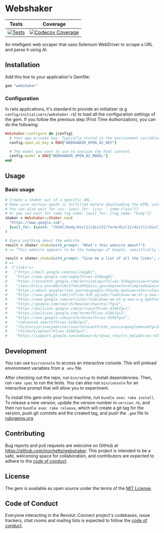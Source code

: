 # Webshaker


|  Tests |  Coverage  |
|:-:|:-:|
| [![Tests](https://github.com/mochetts/webshaker/actions/workflows/main.yml/badge.svg?branch=main)](https://github.com/mochetts/webshaker/actions/workflows/main.yml)  |  [![Codecov Coverage](https://codecov.io/github/mochetts/webshaker/graph/badge.svg?token=SKTT14JJGV)](https://codecov.io/github/mochetts/webshaker) |

An intelligent web scraper that uses Selenium WebDriver to scrape a URL and parse it using AI.

## Installation

Add this line to your application's Gemfile:

```ruby
gem "webshaker"
```

### Configuration

In rails applications, it's standard to provide an initializer (e.g `config/initializers/webshaker.rb`) to load all the configuration settings of the gem. If you follow the previous step (First Time Authorization), you can do the following:

```rb
Webshaker.configure do |config|
  # Your app private key. Typically stored in the environment variables as it's a sensitive secret.
  config.open_ai_key = ENV["WEBSHAKER_OPEN_AI_KEY"]

  # The model you want to use to analyze the html content.
  config.model = ENV["WEBSHAKER_OPEN_AI_MODEL"]
end
```

## Usage

### Basic usage

```ruby
# Create a shaker out of a specific URL.
# Make sure certain xpath is fulfilled before downloading the HTML content (to circumvent client dynamic hydration).
# You can also wait for css: {wait_for: {css: ".some-class"}}
# Or you can wait for some tag name: {wait_for: {tag_name: "body"}}
shaker = Webshaker::Shaker.new(
  "https://www.google.com",
  {wait_for: {xpath: "/html/body/div[1]/div[3]/form/div[1]/div[1]/div[1]/div/div[3]"}}
)

# Query anything about the website.
result = shaker.shake(with_prompt: "What's this website about?")
# => "This website appears to be the homepage of Google, specifically targeting users in Uruguay (as indicated by the reference to \"Uruguay\" and the Spanish language). It contains links to various Google services such as Gmail, Google Images, and a login page for Google accounts. Additionally, there are sections for user feedback, search functionalities, and links to Google policies and services. The layout includes buttons, forms, and elements for user interaction, typical of a search engine homepage."

result = shaker.shake(with_prompt: "Give me a list of all the links", respond_with: :json)
# =>
#  {"links"=>
#   ["https://mail.google.com/mail/&ogbl",
#    "https://www.google.com/imghp?hl=es-419&ogbl",
#    "https://accounts.google.com/ServiceLogin?hl=es-419&passive=true&continue=https://www.google.com/&ec=GAZAmgQ",
#    "/search?sca_esv=08a7c6c574dce941&sca_upv=1&q=vela+olimpiadas&oi=ddle&ct=335645951&hl=es-419&sa=X&ved=0ahUKEwiBsrmL9taHAxWGq5UCHV1hEJkQPQgC",
#    "https://about.google/?utm_source=google-UY&utm_medium=referral&utm_campaign=hp-footer&fg=1",
#    "https://www.google.com/intl/es-419_uy/ads/?subid=ww-ww-et-g-awa-a-g_hpafoot1_1!o2&utm_source=google.com&utm_medium=referral&utm_campaign=google_hpafooter&fg=1",
#    "https://www.google.com/services/?subid=ww-ww-et-g-awa-a-g_hpbfoot1_1!o2&utm_source=google.com&utm_medium=referral&utm_campaign=google_hpbfooter&fg=1",
#    "https://google.com/search/howsearchworks/?fg=1",
#    "https://policies.google.com/privacy?hl=es-419&fg=1",
#    "https://policies.google.com/terms?hl=es-419&fg=1",
#    "https://www.google.com/preferences?hl=es-419&fg=1",
#    "/advanced_search?hl=es-419&fg=1",
#    "/history/privacyadvisor/search/unauth?utm_source=googlemenu&fg=1&cctld=com",
#    "/history/optout?hl=es-419&fg=1",
#    "https://support.google.com/websearch/?p=ws_results_help&hl=es-419&fg=1"]}
```

## Development

You can use `bin/console` to access an interactive console. This will preload environment variables from a `.env` file.

After checking out the repo, run `bin/setup` to install dependencies. Then, run `rake spec` to run the tests. You can also run `bin/console` for an interactive prompt that will allow you to experiment.

To install this gem onto your local machine, run `bundle exec rake install`. To release a new version, update the version number in `version.rb`, and then run `bundle exec rake release`, which will create a git tag for the version, push git commits and the created tag, and push the `.gem` file to [rubygems.org](https://rubygems.org).

## Contributing

Bug reports and pull requests are welcome on GitHub at <https://github.com/mochetts/webshaker>. This project is intended to be a safe, welcoming space for collaboration, and contributors are expected to adhere to the [code of conduct](https://github.com/mochetts/webshaker/blob/main/CODE_OF_CONDUCT.md).

## License

The gem is available as open source under the terms of the [MIT License](https://opensource.org/licenses/MIT).

## Code of Conduct

Everyone interacting in the Revolut::Connect project's codebases, issue trackers, chat rooms and mailing lists is expected to follow the [code of conduct](https://github.com/mochetts/webshaker/blob/main/CODE_OF_CONDUCT.md).
